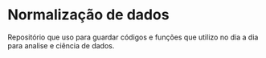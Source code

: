 # Normalização de dados

Repositório que uso para guardar códigos e funções que utilizo no dia a dia para analise e ciência de dados.

